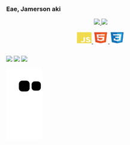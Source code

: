 ### Eae, Jamerson aki

<div align="center">
  <a href="https://github.com/jamisu337">
  <img height="160em" src="https://github-readme-stats.vercel.app/api?username=jamisu337&show_icons=true&theme=midnight-purple&include_all_commits=true&count_private=true&title_color=9f4ec6&text_color=eeeeee&border_color=9f4ec6&bg_color=0d1117"/>
  <img height="160em" src="https://github-readme-stats.vercel.app/api/top-langs/?username=jamisu337&layout=compact&langs_count=7&theme=midnight-purple&title_color=9f4ec6&text_color=eeeeee&border_color=9f4ec6&bg_color=0d1117"/>
</div>
<div style="display: inline_block" align="center"><br>
  <img alt="Rafa-Js" height="30" width="40" src="https://raw.githubusercontent.com/devicons/devicon/master/icons/javascript/javascript-plain.svg">
  <img alt="Rafa-HTML" height="30" width="40" src="https://raw.githubusercontent.com/devicons/devicon/master/icons/html5/html5-original.svg">
  <img alt="Rafa-CSS" height="30" width="40" src="https://raw.githubusercontent.com/devicons/devicon/master/icons/css3/css3-original.svg">
</div>

  ##
 
<div> 
  <a href="https://www.instagram.com/jamisu.337/" target="_blank"><img src="https://img.shields.io/badge/-Instagram-%23E4405F?style=for-the-badge&logo=instagram&logoColor=white" target="_blank"></a>
  <a href = "mailto:jamersonlima337@gmail.com"><img src="https://img.shields.io/badge/-Gmail-%23333?style=for-the-badge&logo=gmail&logoColor=white" target="_blank"></a>
  <a href = "wa.me/5584992105768"><img src="https://img.shields.io/badge/WhatsApp-25D366?style=for-the-badge&logo=whatsapp&logoColor=white"></a>
 
 
  ![Snake animation](https://github.com/rafaballerini/rafaballerini/blob/output/github-contribution-grid-snake.svg)
 
</div>
